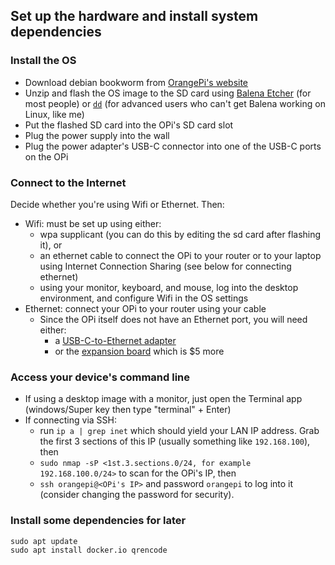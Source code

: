 
## Set up the hardware and install system dependencies

### Install the OS
- Download debian bookworm from [OrangePi's website](http://www.orangepi.org/html/hardWare/computerAndMicrocontrollers/service-and-support/Orange-Pi-Zero-2W.html)
- Unzip and flash the OS image to the SD card using [Balena Etcher](http://www.orangepi.org/html/hardWare/computerAndMicrocontrollers/service-and-support/Orange-Pi-Zero-2W.html) (for most people) or [`dd`](https://superuser.com/a/351815) (for advanced users who can't get Balena working on Linux, like me)
- Put the flashed SD card into the OPi's SD card slot
- Plug the power supply into the wall
- Plug the power adapter's USB-C connector into one of the USB-C ports on the OPi

### Connect to the Internet
Decide whether you're using Wifi or Ethernet. Then:
- Wifi: must be set up using either:
  - wpa supplicant (you can do this by editing the sd card after flashing it), or
  - an ethernet cable to connect the OPi to your router or to your laptop using Internet Connection Sharing (see below for connecting ethernet)
  - using your monitor, keyboard, and mouse, log into the desktop environment, and configure Wifi in the OS settings
- Ethernet: connect your OPi to your router using your cable
  - Since the OPi itself does not have an Ethernet port, you will need either:
    - a [USB-C-to-Ethernet adapter](https://www.amazon.com/USB-Ethernet-Adapter-Gigabit-Switch/dp/B09GRL3VCN)
    - or the [expansion board](https://www.amazon.com/Orange-Pi-Zero-2W-Development/dp/B0CHMSPZVD) which is $5 more

### Access your device's command line
- If using a desktop image with a monitor, just open the Terminal app (windows/Super key then type "terminal" + Enter)
- If connecting via SSH:
  - run `ip a | grep inet` which should yield your LAN IP address. Grab the first 3 sections of this IP (usually something like `192.168.100`), then
  - `sudo nmap -sP <1st.3.sections.0/24, for example 192.168.100.0/24>` to scan for the OPi's IP, then
  - `ssh orangepi@<OPi's IP>` and password `orangepi` to log into it (consider changing the password for security).

### Install some dependencies for later
```
sudo apt update
sudo apt install docker.io qrencode
```
